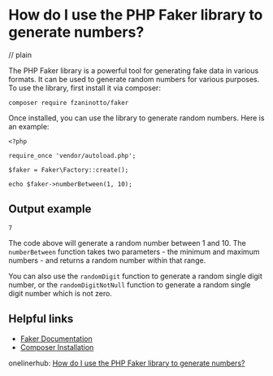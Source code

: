 # How do I use the PHP Faker library to generate numbers?
// plain

The PHP Faker library is a powerful tool for generating fake data in various formats. It can be used to generate random numbers for various purposes. To use the library, first install it via composer:

```
composer require fzaninotto/faker
```

Once installed, you can use the library to generate random numbers. Here is an example:

```
<?php

require_once 'vendor/autoload.php';

$faker = Faker\Factory::create();

echo $faker->numberBetween(1, 10);

```

## Output example

```
7
```

The code above will generate a random number between 1 and 10. The `numberBetween` function takes two parameters - the minimum and maximum numbers - and returns a random number within that range.

You can also use the `randomDigit` function to generate a random single digit number, or the `randomDigitNotNull` function to generate a random single digit number which is not zero.

## Helpful links
- [Faker Documentation](https://github.com/fzaninotto/Faker)
- [Composer Installation](https://getcomposer.org/download/)

onelinerhub: [How do I use the PHP Faker library to generate numbers?](https://onelinerhub.com/php-faker/how-do-i-use-the-php-faker-library-to-generate-numbers)